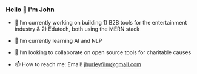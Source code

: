 ### Hello 👋 I'm John 

<!--
**alpakas96/alpakas96** is a ✨ _special_ ✨ repository because its `README.md` (this file) appears on your GitHub profile.

Here are some ideas to get you started:

- 🔭 I’m currently working on ...
- 🌱 I’m currently learning ...
- 👯 I’m looking to collaborate on ...
- 🤔 I’m looking for help with ...
- 💬 Ask me about ...
- 📫 How to reach me: ...
- ⚡ Fun fact: ...
-->

- 🔭 I’m currently working on building 1) B2B tools for the entertainment industry & 2) Edutech, both using the MERN stack

- 🌱 I’m currently learning AI and NLP

- 👯 I’m looking to collaborate on open source tools for charitable causes 

- 📫 How to reach me: Email! jhurleyfilm@gmail.com 

